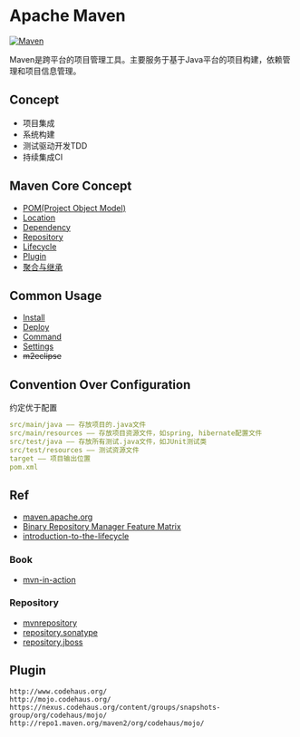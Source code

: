 # Apache Maven

[![Maven](https://img.shields.io/badge/Maven-3.3.9-brightgreen.svg)]()


Maven是跨平台的项目管理工具。主要服务于基于Java平台的项目构建，依赖管理和项目信息管理。

## Concept

- 项目集成
- 系统构建
- 测试驱动开发TDD
- 持续集成CI

## Maven Core Concept

- [POM(Project Object Model)](config/pom_demo.xml)
- [Location](concept/Location.md)
- [Dependency](concept/Dependency.md)
- [Repository](concept/Repository.md)
- [Lifecycle](concept/Lifecycle.md)
- [Plugin](concept/Plugin.md)
- [聚合与继承](concept/Moudle.md)

## Common Usage

- [Install](usage/Install.md)
- [Deploy](usage/Deploy.md)
- [Command](usage/Command.md)
- [Settings](usage/Settings.md)
- ~~m2eclipse~~

## Convention Over Configuration

约定优于配置

```yaml
src/main/java —— 存放项目的.java文件 
src/main/resources —— 存放项目资源文件，如spring, hibernate配置文件 
src/test/java —— 存放所有测试.java文件，如JUnit测试类 
src/test/resources —— 测试资源文件 
target —— 项目输出位置 
pom.xml
```

## Ref

- [maven.apache.org](http://maven.apache.org/Maven.md)
- [Binary Repository Manager Feature Matrix](https://binary-repositories-comparison.github.io/)
- [introduction-to-the-lifecycle](http://maven.apache.org/guides/introduction/introduction-to-the-lifecycle.html)

### Book

- [mvn-in-action](http://www.juvenxu.com/mvn-in-action/)

### Repository

- [mvnrepository](http://mvnrepository.com/)
- [repository.sonatype](https://repository.sonatype.org/)
- [repository.jboss](http://repository.jboss.com/maven2/)

## Plugin

```
http://www.codehaus.org/
http://mojo.codehaus.org/
https://nexus.codehaus.org/content/groups/snapshots-group/org/codehaus/mojo/
http://repo1.maven.org/maven2/org/codehaus/mojo/
```